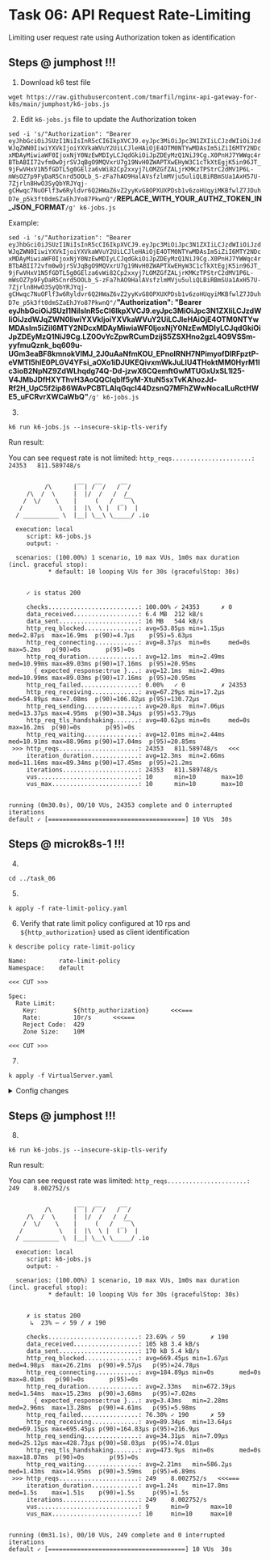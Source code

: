 # Task 06: API Request Rate-Limiting

Limiting user request rate using Authorization token as identification

## Steps @ jumphost !!!

1. Download k6 test file
   
```
wget https://raw.githubusercontent.com/tmarfil/nginx-api-gateway-for-k8s/main/jumphost/k6-jobs.js
```

2. Edit `k6-jobs.js` file to update the Authorization token

`sed -i 's/"Authorization": "Bearer eyJhbGciOiJSUzI1NiIsInR5cCI6IkpXVCJ9.eyJpc3MiOiJpc3N1ZXIiLCJzdWIiOiJzdWJqZWN0IiwiYXVkIjoiYXVkaWVuY2UiLCJleHAiOjE4OTM0NTYwMDAsIm5iZiI6MTY2NDcxMDAyMiwiaWF0IjoxNjY0NzEwMDIyLCJqdGkiOiJpZDEyMzQ1NiJ9Cg.X0PnHJ7YWWqc4rBTbABII72vfm0wOjrSVJqBgO9MQVxrU7g19NvH0ZWAPTXwEHyW3C1cTkXtEgjK5in96JT_9jFwVHxV1N5fGDTL5g0GElza6vWi82Cp2xxyj7LOMZGfZALjrKMKzTPStrC2dMV1P6L-mWsOZ7p9FyDaR5Cnrd5OOLb_S-zFa7hAO9HalAVsfzlmMVju5uliQLBiRBmSUa1AxH57U-7Zjrln8HwO3SyQbYRJYqj-gCHwqc7NuOFlf3w6Ryldvr6Q2HWaZ6vZ2yyKvG8OPXUXPDsb1v6zoHUqyiMKBfwlZ7JDuhD7e_p5k3ft0dmSZaEhJYo87PkwnQ"/`__REPLACE_WITH_YOUR_AUTHZ_TOKEN_IN_JSON_FORMAT__`/g' k6-jobs.js`

Example:

`sed -i 's/"Authorization": "Bearer eyJhbGciOiJSUzI1NiIsInR5cCI6IkpXVCJ9.eyJpc3MiOiJpc3N1ZXIiLCJzdWIiOiJzdWJqZWN0IiwiYXVkIjoiYXVkaWVuY2UiLCJleHAiOjE4OTM0NTYwMDAsIm5iZiI6MTY2NDcxMDAyMiwiaWF0IjoxNjY0NzEwMDIyLCJqdGkiOiJpZDEyMzQ1NiJ9Cg.X0PnHJ7YWWqc4rBTbABII72vfm0wOjrSVJqBgO9MQVxrU7g19NvH0ZWAPTXwEHyW3C1cTkXtEgjK5in96JT_9jFwVHxV1N5fGDTL5g0GElza6vWi82Cp2xxyj7LOMZGfZALjrKMKzTPStrC2dMV1P6L-mWsOZ7p9FyDaR5Cnrd5OOLb_S-zFa7hAO9HalAVsfzlmMVju5uliQLBiRBmSUa1AxH57U-7Zjrln8HwO3SyQbYRJYqj-gCHwqc7NuOFlf3w6Ryldvr6Q2HWaZ6vZ2yyKvG8OPXUXPDsb1v6zoHUqyiMKBfwlZ7JDuhD7e_p5k3ft0dmSZaEhJYo87PkwnQ"/`**"Authorization": "Bearer eyJhbGciOiJSUzI1NiIsInR5cCI6IkpXVCJ9.eyJpc3MiOiJpc3N1ZXIiLCJzdWIiOiJzdWJqZWN0IiwiYXVkIjoiYXVkaWVuY2UiLCJleHAiOjE4OTM0NTYwMDAsIm5iZiI6MTY2NDcxMDAyMiwiaWF0IjoxNjY0NzEwMDIyLCJqdGkiOiJpZDEyMzQ1NiJ9Cg.LZ0OvYcZpwRCumDzijS5ZSXHno2gzL4O9VSSm-yyfmuQznk_bq609u-UGm3eaBF8kmnokVlMJ_2J0uAaNfmKOU_EPnoIRNH7NPimyofDlRFpztP-eVMTI5hlE0PLGV4YFsi_aOXo1iDJUKEQivxmWkJuLIU4THoktMM0HyrM1Ic3ioB2NpNZ9ZdWLhqdg74Q-Dd-jzwX6CQemftGwMTUGxUxSL1l25-V4JMbJDfHXYThvH3AoQQCIqbIf5yM-XtuN5sxTvKAhozJd-Rf2H_UpC5f2ip86WAvPCBTLAlqGqcl44DzsnQ7MFhZWwNocalLuRctHWE5_uFCRvrXWCaWbQ"**`/g' k6-jobs.js`

3.
```
k6 run k6-jobs.js --insecure-skip-tls-verify
```

Run result:

You can see request rate is not limited: `http_reqs......................: 24353   811.589748/s`

```

          /\      |‾‾| /‾‾/   /‾‾/
     /\  /  \     |  |/  /   /  /
    /  \/    \    |     (   /   ‾‾\
   /          \   |  |\  \ |  (‾)  |
  / __________ \  |__| \__\ \_____/ .io

  execution: local
     script: k6-jobs.js
     output: -

  scenarios: (100.00%) 1 scenario, 10 max VUs, 1m0s max duration (incl. graceful stop):
           * default: 10 looping VUs for 30s (gracefulStop: 30s)


     ✓ is status 200

     checks.........................: 100.00% ✓ 24353      ✗ 0
     data_received..................: 6.4 MB  212 kB/s
     data_sent......................: 16 MB   544 kB/s
     http_req_blocked...............: avg=53.85µs min=1.15µs med=2.87µs  max=16.9ms  p(90)=4.7µs    p(95)=5.63µs
     http_req_connecting............: avg=8.37µs  min=0s     med=0s      max=5.2ms   p(90)=0s       p(95)=0s
     http_req_duration..............: avg=12.1ms  min=2.49ms med=10.99ms max=89.03ms p(90)=17.16ms  p(95)=20.95ms
       { expected_response:true }...: avg=12.1ms  min=2.49ms med=10.99ms max=89.03ms p(90)=17.16ms  p(95)=20.95ms
     http_req_failed................: 0.00%   ✓ 0          ✗ 24353
     http_req_receiving.............: avg=67.29µs min=17.2µs med=54.89µs max=7.08ms  p(90)=106.82µs p(95)=130.72µs
     http_req_sending...............: avg=20.8µs  min=7.06µs med=13.37µs max=4.95ms  p(90)=38.34µs  p(95)=53.79µs
     http_req_tls_handshaking.......: avg=40.62µs min=0s     med=0s      max=16.2ms  p(90)=0s       p(95)=0s
     http_req_waiting...............: avg=12.01ms min=2.44ms med=10.91ms max=88.96ms p(90)=17.04ms  p(95)=20.85ms
 >>> http_reqs......................: 24353   811.589748/s   <<<
     iteration_duration.............: avg=12.3ms  min=2.66ms med=11.16ms max=89.34ms p(90)=17.45ms  p(95)=21.2ms
     iterations.....................: 24353   811.589748/s
     vus............................: 10      min=10       max=10
     vus_max........................: 10      min=10       max=10


running (0m30.0s), 00/10 VUs, 24353 complete and 0 interrupted iterations
default ✓ [======================================] 10 VUs  30s
```

## Steps @ microk8s-1 !!!

4.
```
cd ../task_06
```

5.
```
k apply -f rate-limit-policy.yaml
```

6. Verify that rate limit policy configured at 10 rps and `${http_authorization}` used as client identification

```
k describe policy rate-limit-policy
```

```
Name:         rate-limit-policy
Namespace:    default

<<< CUT >>>

Spec:
  Rate Limit:
    Key:          ${http_authorization}      <<<===
    Rate:         10r/s      <<<===
    Reject Code:  429
    Zone Size:    10M

<<< CUT >>>
```
7.
```
k apply -f VirtualServer.yaml
```

<details>
  <summary>Config changes</summary>

``` diff
#task_06$ diff VirtualServer.yaml ../task_05/VirtualServer.yaml
30c30
<       - name: rate-limit-policy
---
>       - name: app-protect-policy
```

</details>

## Steps @ jumphost !!!
8.
```
k6 run k6-jobs.js --insecure-skip-tls-verify
```
Run result:

You can see request rate was limited: `http_reqs......................: 249    8.002752/s`

```

          /\      |‾‾| /‾‾/   /‾‾/
     /\  /  \     |  |/  /   /  /
    /  \/    \    |     (   /   ‾‾\
   /          \   |  |\  \ |  (‾)  |
  / __________ \  |__| \__\ \_____/ .io

  execution: local
     script: k6-jobs.js
     output: -

  scenarios: (100.00%) 1 scenario, 10 max VUs, 1m0s max duration (incl. graceful stop):
           * default: 10 looping VUs for 30s (gracefulStop: 30s)


     ✗ is status 200
      ↳  23% — ✓ 59 / ✗ 190

     checks.........................: 23.69% ✓ 59       ✗ 190
     data_received..................: 105 kB 3.4 kB/s
     data_sent......................: 170 kB 5.4 kB/s
     http_req_blocked...............: avg=669.45µs min=1.67µs   med=4.98µs  max=26.21ms  p(90)=9.57µs   p(95)=24.78µs
     http_req_connecting............: avg=184.89µs min=0s       med=0s      max=8.01ms   p(90)=0s       p(95)=0s
     http_req_duration..............: avg=2.33ms   min=672.39µs med=1.54ms  max=15.23ms  p(90)=3.68ms   p(95)=7.02ms
       { expected_response:true }...: avg=3.43ms   min=2.28ms   med=2.96ms  max=13.28ms  p(90)=4.61ms   p(95)=5.98ms
     http_req_failed................: 76.30% ✓ 190      ✗ 59
     http_req_receiving.............: avg=89.34µs  min=13.64µs  med=69.15µs max=695.45µs p(90)=164.83µs p(95)=216.9µs
     http_req_sending...............: avg=34.31µs  min=7.09µs   med=25.12µs max=428.73µs p(90)=58.03µs  p(95)=74.01µs
     http_req_tls_handshaking.......: avg=473.9µs  min=0s       med=0s      max=18.07ms  p(90)=0s       p(95)=0s
     http_req_waiting...............: avg=2.21ms   min=586.2µs  med=1.43ms  max=14.95ms  p(90)=3.59ms   p(95)=6.89ms
 >>> http_reqs......................: 249    8.002752/s   <<<===
     iteration_duration.............: avg=1.24s    min=17.8ms   med=1.5s    max=1.51s    p(90)=1.5s     p(95)=1.5s
     iterations.....................: 249    8.002752/s
     vus............................: 9      min=9      max=10
     vus_max........................: 10     min=10     max=10


running (0m31.1s), 00/10 VUs, 249 complete and 0 interrupted iterations
default ✓ [======================================] 10 VUs  30s
```
